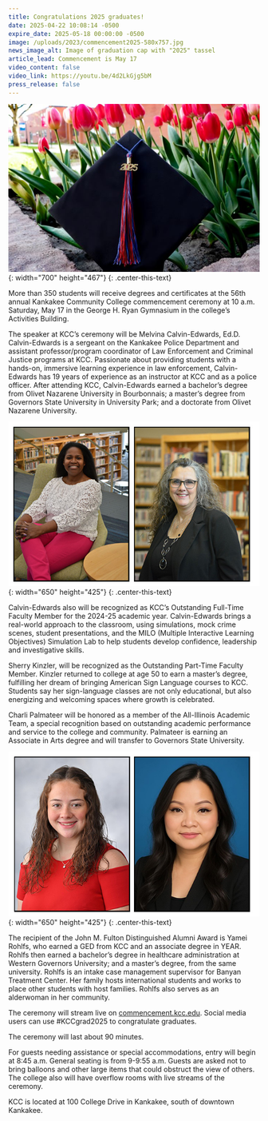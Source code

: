 ```yaml
---
title: Congratulations 2025 graduates!
date: 2025-04-22 10:08:14 -0500
expire_date: 2025-05-18 00:00:00 -0500
image: /uploads/2023/commencement2025-580x757.jpg
news_image_alt: Image of graduation cap with "2025" tassel
article_lead: Commencement is May 17
video_content: false
video_link: https://youtu.be/4d2LkGjg5bM
press_release: false
---
```

![Image of graduation cap with &quot;2025&quot; tassel](/uploads/2023/commencement2025-700x467.jpg "Image of graduation cap with &quot;2025&quot; tassel"){: width="700" height="467"}
{: .center-this-text}

More than 350 students will receive degrees and certificates at the 56th annual Kankakee Community College commencement ceremony at 10 a.m. Saturday, May 17 in the George H. Ryan Gymnasium in the college’s Activities Building.

The speaker at KCC’s ceremony will be Melvina Calvin-Edwards, Ed.D. Calvin-Edwards is a sergeant on the Kankakee Police Department and assistant professor/program coordinator of Law Enforcement and Criminal Justice programs at KCC. Passionate about providing students with a hands-on, immersive learning experience in law enforcement, Calvin-Edwards has 19 years of experience as an instructor at KCC and as a police officer. After attending KCC, Calvin-Edwards earned a bachelor’s degree from Olivet Nazarene University in Bourbonnais; a master’s degree from Governors State University in University Park; and a doctorate from Olivet Nazarene University.

![L-R: Dr. Melvina Calvin-Edwards and Sherry Kinzler](/uploads/2023/drmelvinacalvinedwards-sherrykinzler.jpg "L-R: Dr. Melvina Calvin-Edwards and Sherry Kinzler"){: width="650" height="425"}
{: .center-this-text}

Calvin-Edwards also will be recognized as KCC’s Outstanding Full-Time Faculty Member for the 2024-25 academic year. Calvin-Edwards brings a real-world approach to the classroom, using simulations, mock crime scenes, student presentations, and the MILO (Multiple Interactive Learning Objectives) Simulation Lab to help students develop confidence, leadership and investigative skills.

Sherry Kinzler, will be recognized as the Outstanding Part-Time Faculty Member. Kinzler returned to college at age 50 to earn a master’s degree, fulfilling her dream of bringing American Sign Language courses to KCC. Students say her sign-language classes are not only educational, but also energizing and welcoming spaces where growth is celebrated.

Charli Palmateer will be honored as a member of the All-Illinois Academic Team, a special recognition based on outstanding academic performance and service to the college and community. Palmateer is earning an Associate in Arts degree and will transfer to Governors State University.

![L-R: Charli Palmateer and Yamei Rohlfs](/uploads/2023/charlipalmateer-yameirohlfs.jpg "L-R: Charli Palmateer and Yamei Rohlfs"){: width="650" height="425"}
{: .center-this-text}

The recipient of the John M. Fulton Distinguished Alumni Award is Yamei Rohlfs, who earned a GED from KCC and an associate degree in YEAR. Rohlfs then earned a bachelor’s degree in healthcare administration at Western Governors University; and a master’s degree, from the same university. Rohlfs is an intake case management supervisor for Banyan Treatment Center. Her family hosts international students and works to place other students with host families. Rohlfs also serves as an alderwoman in her community.

The ceremony will stream live on [commencement.kcc.edu](https://commencement.kcc.edu). Social media users can use \#KCCgrad2025 to congratulate graduates.

The ceremony will last about 90 minutes.

For guests needing assistance or special accommodations, entry will begin at 8:45 a.m. General seating is from 9-9:55 a.m. Guests are asked not to bring balloons and other large items that could obstruct the view of others. The college also will have overflow rooms with live streams of the ceremony.

KCC is located at 100 College Drive in Kankakee, south of downtown Kankakee.